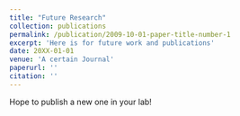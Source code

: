 ```yaml
---
title: "Future Research"
collection: publications
permalink: /publication/2009-10-01-paper-title-number-1
excerpt: 'Here is for future work and publications'
date: 20XX-01-01
venue: 'A certain Journal'
paperurl: ''
citation: ''
---
```

Hope to publish a new one in your lab!
